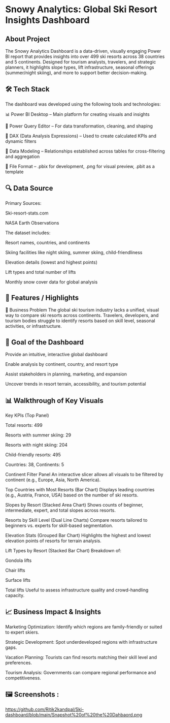 # Snowy Analytics: Global Ski Resort Insights Dashboard

## About Project
The Snowy Analytics Dashboard is a data-driven, visually engaging Power BI report that provides insights into over 499 ski resorts across 38 countries and 5 continents. Designed for tourism analysts, travelers, and strategic planners, it highlights slope types, lift infrastructure, seasonal offerings (summer/night skiing), and more to support better decision-making.

## 🛠 Tech Stack
The dashboard was developed using the following tools and technologies:

📊 Power BI Desktop – Main platform for creating visuals and insights

📂 Power Query Editor – For data transformation, cleaning, and shaping

🧠 DAX (Data Analysis Expressions) – Used to create calculated KPIs and dynamic filters

📝 Data Modeling – Relationships established across tables for cross-filtering and aggregation

📁 File Format – .pbix for development, .png for visual preview, .pbit as a template

## 🔍 Data Source
Primary Sources:

Ski-resort-stats.com

NASA Earth Observations

The dataset includes:

Resort names, countries, and continents

Skiing facilities like night skiing, summer skiing, child-friendliness

Elevation details (lowest and highest points)

Lift types and total number of lifts

Monthly snow cover data for global analysis

## 💼 Features / Highlights
🧩 Business Problem
The global ski tourism industry lacks a unified, visual way to compare ski resorts across continents. Travelers, developers, and tourism bodies struggle to identify resorts based on skill level, seasonal activities, or infrastructure.

## 🎯 Goal of the Dashboard
Provide an intuitive, interactive global dashboard

Enable analysis by continent, country, and resort type

Assist stakeholders in planning, marketing, and expansion

Uncover trends in resort terrain, accessibility, and tourism potential

## 📊 Walkthrough of Key Visuals
Key KPIs (Top Panel)

Total resorts: 499

Resorts with summer skiing: 29

Resorts with night skiing: 204

Child-friendly resorts: 495

Countries: 38, Continents: 5

Continent Filter Panel
An interactive slicer allows all visuals to be filtered by continent (e.g., Europe, Asia, North America).

Top Countries with Most Resorts (Bar Chart)
Displays leading countries (e.g., Austria, France, USA) based on the number of ski resorts.

Slopes by Resort (Stacked Area Chart)
Shows counts of beginner, intermediate, expert, and total slopes across resorts.

Resorts by Skill Level (Dual Line Charts)
Compare resorts tailored to beginners vs. experts for skill-based segmentation.

Elevation Stats (Grouped Bar Chart)
Highlights the highest and lowest elevation points of resorts for terrain analysis.

Lift Types by Resort (Stacked Bar Chart)
Breakdown of:

Gondola lifts

Chair lifts

Surface lifts

Total lifts
Useful to assess infrastructure quality and crowd-handling capacity.

## 📈 Business Impact & Insights
Marketing Optimization: Identify which regions are family-friendly or suited to expert skiers.

Strategic Development: Spot underdeveloped regions with infrastructure gaps.

Vacation Planning: Tourists can find resorts matching their skill level and preferences.

Tourism Analysis: Governments can compare regional performance and competitiveness.

## 🖼️ Screenshots : 
https://github.com/Ritik2kandpal/Ski-dashboard/blob/main/Snapshot%20of%20the%20Dahbaord.png
  
